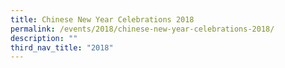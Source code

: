 ```yaml
---
title: Chinese New Year Celebrations 2018
permalink: /events/2018/chinese-new-year-celebrations-2018/
description: ""
third_nav_title: "2018"
---
```

